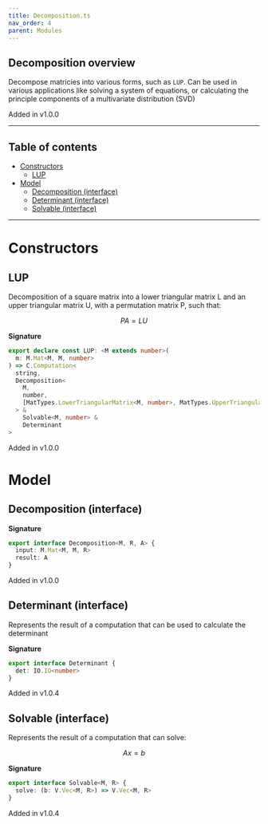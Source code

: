 ```yaml
---
title: Decomposition.ts
nav_order: 4
parent: Modules
---
```


## Decomposition overview

Decompose matricies into various forms, such as `LUP`. Can be used in various
applications like solving a system of equations, or calculating the principle
components of a multivariate distribution (SVD)

Added in v1.0.0

---

<h2 class="text-delta">Table of contents</h2>

- [Constructors](#constructors)
  - [LUP](#lup)
- [Model](#model)
  - [Decomposition (interface)](#decomposition-interface)
  - [Determinant (interface)](#determinant-interface)
  - [Solvable (interface)](#solvable-interface)

---

# Constructors

## LUP

Decomposition of a square matrix into a lower triangular matrix L and an upper
triangular matrix U, with a permutation matrix P, such that:

```math
PA = LU
```

**Signature**

```ts
export declare const LUP: <M extends number>(
  m: M.Mat<M, M, number>
) => C.Computation<
  string,
  Decomposition<
    M,
    number,
    [MatTypes.LowerTriangularMatrix<M, number>, MatTypes.UpperTriangularMatrix<M, number>, M.Mat<M, M, number>]
  > &
    Solvable<M, number> &
    Determinant
>
```

Added in v1.0.0

# Model

## Decomposition (interface)

**Signature**

```ts
export interface Decomposition<M, R, A> {
  input: M.Mat<M, M, R>
  result: A
}
```

Added in v1.0.0

## Determinant (interface)

Represents the result of a computation that can be used to calculate the determinant

**Signature**

```ts
export interface Determinant {
  det: IO.IO<number>
}
```

Added in v1.0.4

## Solvable (interface)

Represents the result of a computation that can solve:

```math
Ax = b
```

**Signature**

```ts
export interface Solvable<M, R> {
  solve: (b: V.Vec<M, R>) => V.Vec<M, R>
}
```

Added in v1.0.4
